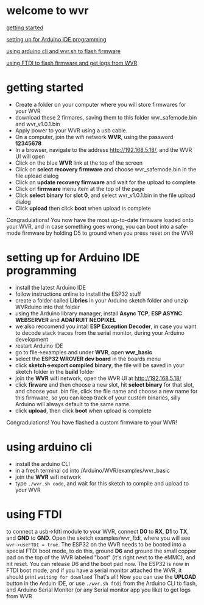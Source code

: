 # welcome to wvr

[getting started](#getting-started)

[setting up for Arduino IDE programming](#setting-up-for-arduino-ide-programming)

[using arduino cli and wvr.sh to flash firmware](#using-arduino-cli)

[using FTDI to flash firmware and get logs from WVR](#using-ftdi)


# getting started
* Create a folder on your computer where you will store firmwares for your WVR
* download these 2 firmares, saving them to this folder wvr_safemode.bin and wvr_v1.0.1.bin
* Apply power to your WVR using a usb cable.
* On a computer, join the wifi network **WVR**, using the password **12345678**
* In a browser, navigate to the address http://192.168.5.18/, and the WVR UI will open
* Click on the blue **WVR** link at the top of the screen
* Click on **select recovery firmware** and choose wvr_safemode.bin in the file upload dialog
* Click on **update recovery firmware** and wait for the upload to complete
* Click on **firmware** menu item at the top of the page
* Click **select binary** for **slot 0**, and select wvr_v1.0.1.bin in the file upload dialog
* Click **upload** then click **boot** when upload is complete

Congradulations! You now have the most up-to-date firmware loaded onto your WVR, and in case something goes wrong, you can boot into a safe-mode firmware by holding D5 to ground when you press reset on the WVR

# setting up for Arduino IDE programming
* install the latest Arduino IDE
* follow instructions online to install the ESP32 stuff
* create a folder called **Libries** in your Arduino sketch folder and unzip WVRduino into that folder
* using the Arduino library manager, install **Async TCP**, **ESP ASYNC WEBSERVER** and **ADAFRUIT NEOPIXEL**
* we also reccomend you intall **ESP Exception Decoder**, in case you want to decode stack traces from the serial monitor, during your Arduino development
* restart Arduino IDE
* go to file->examples and under **WVR**, open **wvr_basic**
* select the **ESP32 WROVER dev board** in the boards menu
* click **sketch->export compiled binary**, the file will be saved in your sketch folder in the **build** folder
* join the **WVR** wifi network, open the WVR UI at http://192.168.5.18/
* click **firware** and then choose a new slot, hit **select binary** for that slot, and choose your .bin file, click the file name and choose a new name for this firmware, so you can keep track of your custom binaries, silly Arduino will always default to the same name.
* click **upload**, then click **boot** when upload is complete

Congradulations! You have flashed a custom firmware to your WVR!

# using arduino cli
* install the arduino CLI
* in a fresh terminal cd into /Arduino/WVR/examples/wvr_basic
* join the **WVR** wifi network
* type ```./wvr.sh code```, and wait for this sketch to compile and upload to your WVR

# using FTDI
to connect a usb->fdti module to your WVR, connect **D0** to **RX**, **D1** to **TX**, and **GND** to **GND**. Open the sketch examples/wvr_ftdi, where you will see ```wvr->useFTDI = true```. The ESP32 on the WVR needs to be booted into a special FTDI boot mode, to do this, ground **D6** and ground the small copper pad on the top of the WVR labeled "boot" (it's right next to the eMMC), and hit reset. You can release D6 and the boot pad now. The ESP32 is now in FTDI boot mode, and if you have a serial monitor attached the WVR, it should print ```waiting for downlaod``` That's all! Now you can use the **UPLOAD** button in the Arduin IDE, or use ```./wvr.sh ftdi``` from the Arduino CLI to flash, and Arduino Serial Monitor (or any Serial monitor app you like) to get logs from WVR
